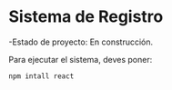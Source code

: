 <h1> Sistema de Registro </h1>

-Estado de proyecto: En construcción. 

Para ejecutar el sistema, deves poner:

```npm intall react```
